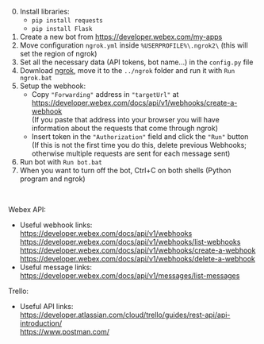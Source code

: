 0. Install libraries:
	- `pip install requests`
	- `pip install Flask`
1. Create a new bot from https://developer.webex.com/my-apps
2. Move configuration `ngrok.yml` inside `%USERPROFILE%\.ngrok2\` (this will set the region of ngrok)
3. Set all the necessary data (API tokens, bot name...) in the `config.py` file
4. Download [ngrok](https://ngrok.com/download), move it to the `../ngrok` folder and run it with `Run ngrok.bat`
5. Setup the webhook:
	- Copy `"Forwarding"` address in `"targetUrl"` at https://developer.webex.com/docs/api/v1/webhooks/create-a-webhook <br/>
	(If you paste that address into your browser you will have information about the requests that come through ngrok)
	- Insert token in the `"Authorization"` field and click the `"Run"` button <br/>
	(If this is not the first time you do this, delete previous Webhooks; otherwise multiple requests are sent for each message sent)
6. Run bot with `Run bot.bat`
7. When you want to turn off the bot, Ctrl+C on both shells (Python program and ngrok)

<br/>

Webex API:
- Useful webhook links: <br/>
	https://developer.webex.com/docs/api/v1/webhooks <br/>
	https://developer.webex.com/docs/api/v1/webhooks/list-webhooks <br/>
	https://developer.webex.com/docs/api/v1/webhooks/create-a-webhook <br/>
	https://developer.webex.com/docs/api/v1/webhooks/delete-a-webhook <br/>
- Useful message links: <br/>
	https://developer.webex.com/docs/api/v1/messages/list-messages

Trello:
- Useful API links: <br/>
	https://developer.atlassian.com/cloud/trello/guides/rest-api/api-introduction/ <br/>
	https://www.postman.com/
